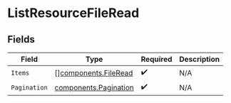 # ListResourceFileRead


## Fields

| Field                                                          | Type                                                           | Required                                                       | Description                                                    |
| -------------------------------------------------------------- | -------------------------------------------------------------- | -------------------------------------------------------------- | -------------------------------------------------------------- |
| `Items`                                                        | [][components.FileRead](../../models/components/fileread.md)   | :heavy_check_mark:                                             | N/A                                                            |
| `Pagination`                                                   | [components.Pagination](../../models/components/pagination.md) | :heavy_check_mark:                                             | N/A                                                            |